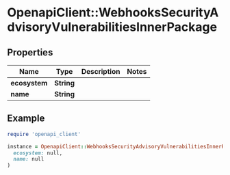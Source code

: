 # OpenapiClient::WebhooksSecurityAdvisoryVulnerabilitiesInnerPackage

## Properties

| Name | Type | Description | Notes |
| ---- | ---- | ----------- | ----- |
| **ecosystem** | **String** |  |  |
| **name** | **String** |  |  |

## Example

```ruby
require 'openapi_client'

instance = OpenapiClient::WebhooksSecurityAdvisoryVulnerabilitiesInnerPackage.new(
  ecosystem: null,
  name: null
)
```

